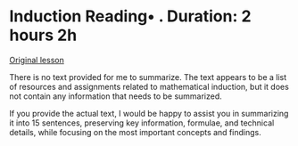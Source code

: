 # Induction Reading• . Duration: 2 hours 2h

[Original lesson](https://www.coursera.org/learn/uol-discrete-mathematics/supplement/p92LX/induction)

There is no text provided for me to summarize. The text appears to be a list of resources and assignments related to mathematical induction, but it does not contain any information that needs to be summarized.

If you provide the actual text, I would be happy to assist you in summarizing it into 15 sentences, preserving key information, formulae, and technical details, while focusing on the most important concepts and findings.

